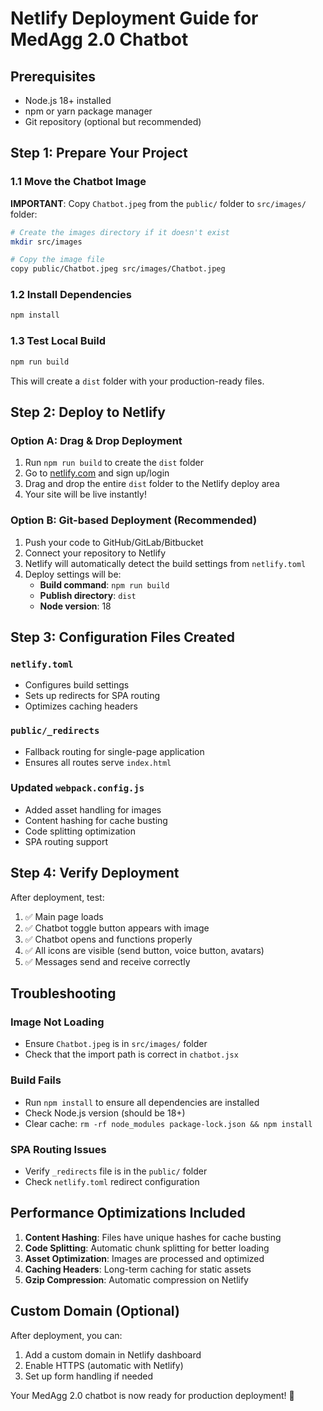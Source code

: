 # Netlify Deployment Guide for MedAgg 2.0 Chatbot

## Prerequisites
- Node.js 18+ installed
- npm or yarn package manager
- Git repository (optional but recommended)

## Step 1: Prepare Your Project

### 1.1 Move the Chatbot Image
**IMPORTANT**: Copy `Chatbot.jpeg` from the `public/` folder to `src/images/` folder:
```bash
# Create the images directory if it doesn't exist
mkdir src/images

# Copy the image file
copy public/Chatbot.jpeg src/images/Chatbot.jpeg
```

### 1.2 Install Dependencies
```bash
npm install
```

### 1.3 Test Local Build
```bash
npm run build
```
This will create a `dist` folder with your production-ready files.

## Step 2: Deploy to Netlify

### Option A: Drag & Drop Deployment
1. Run `npm run build` to create the `dist` folder
2. Go to [netlify.com](https://netlify.com) and sign up/login
3. Drag and drop the entire `dist` folder to the Netlify deploy area
4. Your site will be live instantly!

### Option B: Git-based Deployment (Recommended)
1. Push your code to GitHub/GitLab/Bitbucket
2. Connect your repository to Netlify
3. Netlify will automatically detect the build settings from `netlify.toml`
4. Deploy settings will be:
   - **Build command**: `npm run build`
   - **Publish directory**: `dist`
   - **Node version**: 18

## Step 3: Configuration Files Created

### `netlify.toml`
- Configures build settings
- Sets up redirects for SPA routing
- Optimizes caching headers

### `public/_redirects`
- Fallback routing for single-page application
- Ensures all routes serve `index.html`

### Updated `webpack.config.js`
- Added asset handling for images
- Content hashing for cache busting
- Code splitting optimization
- SPA routing support

## Step 4: Verify Deployment

After deployment, test:
1. ✅ Main page loads
2. ✅ Chatbot toggle button appears with image
3. ✅ Chatbot opens and functions properly
4. ✅ All icons are visible (send button, voice button, avatars)
5. ✅ Messages send and receive correctly

## Troubleshooting

### Image Not Loading
- Ensure `Chatbot.jpeg` is in `src/images/` folder
- Check that the import path is correct in `chatbot.jsx`

### Build Fails
- Run `npm install` to ensure all dependencies are installed
- Check Node.js version (should be 18+)
- Clear cache: `rm -rf node_modules package-lock.json && npm install`

### SPA Routing Issues
- Verify `_redirects` file is in the `public/` folder
- Check `netlify.toml` redirect configuration

## Performance Optimizations Included

1. **Content Hashing**: Files have unique hashes for cache busting
2. **Code Splitting**: Automatic chunk splitting for better loading
3. **Asset Optimization**: Images are processed and optimized
4. **Caching Headers**: Long-term caching for static assets
5. **Gzip Compression**: Automatic compression on Netlify

## Custom Domain (Optional)
After deployment, you can:
1. Add a custom domain in Netlify dashboard
2. Enable HTTPS (automatic with Netlify)
3. Set up form handling if needed

Your MedAgg 2.0 chatbot is now ready for production deployment! 🚀
